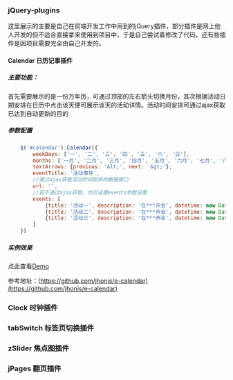 ### jQuery-plugins
 
这里展示的主要是自己在前端开发工作中用到的jQuery插件，部分插件是网上他人开发的但不适合直接拿来使用到项目中，于是自己尝试着修改了代码。还有些插件是因项目需要完全由自己开发的。

#### Calendar 日历记事插件
##### 主要功能：  
首先需要展示的是一份万年历，可通过顶部的左右箭头切换月份，其次根据活动日期安排在日历中点击该天便可展示该天的活动详情。活动时间安排可通过ajax获取已达到自动更新的目的
##### 参数配置
```javascript
    $('#calendar').Calendar({
        weekDays: ['一', '二', '三', '四', '五', '六', '日'],
        months: ['一月', '二月', '三月', '四月', '五月', '六月', '七月', '八月', '九月', '十月', '十一月', '十二月'],
        textArrows: {previous: '&lt;', next: '&gt;'},
        eventTitle: '活动事件',
        //通过ajax获取活动时间安排的数据接口
        url: '',
        //若不通过ajax获取，也可设置events参数设置
        events: [
            {title: '活动一', description: '在***开会', datetime: new Date(2017, 3, 13, 17, 30)},
            {title: '活动二', description: '在***开会', datetime: new Date(2017, 3, 25, 16,00)},
            {title: '活动三', description: '在***开会', datetime: new Date(2017, 4, 2, 16, 20)}
        ]
    })
```
##### 实例效果  
点此查看[Demo](http://sandbox.runjs.cn/show/gtfvorkt)

参考地址：[https://github.com/jhonis/e-calendar](https://github.com/jhonis/e-calendar)

### Clock 时钟插件

### tabSwitch 标签页切换插件

### zSlider 焦点图插件

### jPages 翻页插件


    
    
     


